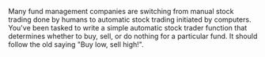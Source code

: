 Many fund management companies are switching from manual stock trading done by humans to automatic stock trading initiated by computers. You've been tasked to write a simple automatic stock trader function that determines whether to buy, sell, or do nothing for a particular fund. It should follow the old saying "Buy low, sell high!". 